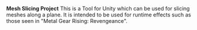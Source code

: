 **Mesh Slicing Project**
This is a Tool for Unity which can be used for slicing meshes along a plane. It is intended to be used for runtime effects such as those seen in "Metal Gear Rising: Revengeance".
